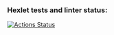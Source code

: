### Hexlet tests and linter status:
[![Actions Status](https://github.com/NadejdaShashina/python-project-49/workflows/hexlet-check/badge.svg)](https://github.com/NadejdaShashina/python-project-49/actions)